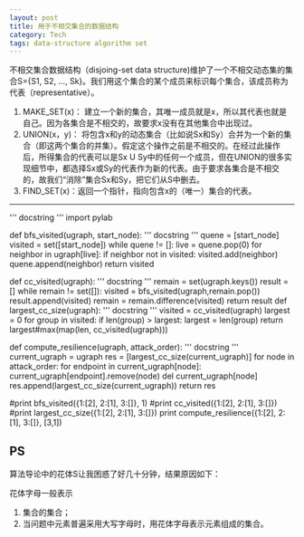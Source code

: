 ```yaml
--- 
layout: post 
title: 用于不相交集合的数据结构 
category: Tech 
tags: data-structure algorithm set 
---
```


不相交集合数据结构（disjoing-set data structure)维护了一个不相交动态集的集合S={S1, S2, …, Sk}。我们用这个集合的某个成员来标识每个集合，该成员称为代表（representative）。  

1. MAKE_SET(x)： 建立一个新的集合，其唯一成员就是x，所以其代表也就是自己。因为各集合是不相交的，故要求x没有在其他集合中出现过。
2. UNION(x，y)： 将包含x和y的动态集合（比如说Sx和Sy）合并为一个新的集合（即这两个集合的并集）。假定这个操作之前是不相交的。在经过此操作后，所得集合的代表可以是Sx U Sy中的任何一个成员，但在UNION的很多实现细节中，都选择Sx或Sy的代表作为新的代表。由于要求各集合是不相交的，故我们“消除”集合Sx和Sy，把它们从S中删去。
3. FIND_SET(x)：返回一个指针，指向包含x的（唯一）集合的代表。













---

'''
docstring
'''
import pylab

def bfs_visited(ugraph, start_node):
    '''
    docstring
    '''
    quene = [start_node]
    visited = set([start_node])
    while quene != []:
        live = quene.pop(0)
        for neighbor in ugraph[live]:
            if neighbor not in visited:
                visited.add(neighbor)
                quene.append(neighbor)
    return visited

def cc_visited(ugraph):
    '''
    docstring
    '''
    remain = set(ugraph.keys())
    result = []
    while remain != set([]):
        visited = bfs_visited(ugraph,remain.pop())
        result.append(visited)
        remain = remain.difference(visited)
    return result 
def largest_cc_size(ugraph):
    '''
    docstring
    '''
    visited = cc_visited(ugraph)
    largest = 0
    for group in visited:
        if len(group) > largest:
            largest = len(group)
    return largest#max(map(len, cc_visited(ugraph)))

def compute_resilience(ugraph, attack_order):
    '''
    docstring
    '''
    current_ugraph = ugraph
    res = [largest_cc_size(current_ugraph)]
    for node in attack_order:
        for endpoint in current_ugraph[node]:
            current_ugraph[endpoint].remove(node)
        del current_ugraph[node]
        res.append(largest_cc_size(current_ugraph))
    return res


#print bfs_visited({1:[2], 2:[1], 3:[]}, 1)
#print cc_visited({1:[2], 2:[1], 3:[]})
#print largest_cc_size({1:[2], 2:[1], 3:[]})
print compute_resilience({1:[2], 2:[1], 3:[]}, [3,1])


## PS
算法导论中的花体S让我困惑了好几十分钟，结果原因如下：  

花体字母一般表示

1. 集合的集合；
2. 当问题中元素普遍采用大写字母时，用花体字母表示元素组成的集合。